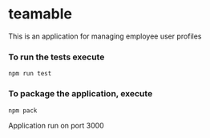 # teamable
This is an application for managing employee user profiles

### To run the tests execute

    npm run test

### To package the application, execute

    npm pack


 Application run on port 3000
